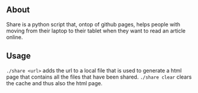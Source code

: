About
--
Share is a python script that, ontop of github pages, helps people with moving from their laptop to their tablet when they want to read an article online.


Usage
--
`./share <url>` adds the url to a local file that is used to generate a html page that contains all the files that have been shared.
`./share clear` clears the cache and thus also the html page.
